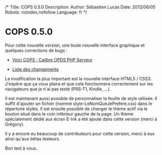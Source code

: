 /*
Title: COPS 0.5.0
Description: 
Author: Sébastien Lucas
Date: 2013/06/05
Robots: noindex,nofollow
Language: fr
*/
# COPS 0.5.0

Pour cette nouvelle version, une toute nouvelle interface graphique et quelques corrections de bugs :

*	[Voici COPS : Calibre OPDS PHP Serveur](/fr/oss/calibre-opds-php-server)

*	[Liste des changements](/fr/oss/calibre-opds-php-server-changelog)

La modification la plus important est la nouvelle interface HTML5 / CSS3. J'espère que ça vous plaira et que cela fonctionnera correctement sur les navigateurs que je n'ai pas testé (PRS-T1, Kindle, ...).

Il est maintenant aussi possible de personnaliser la feuille de style utilisée. Il suffit d'ajouter un fichier (nommé style-LeNomQueJePrefere.css) dans le répertoire styles. Il est ensuite possible de changer le thème actif via le bouton situé dans le coin inférieur gauche de la page. Un thème spécialement dédié aux écran E-Ink a été ajouté dans cette version (merci à Grégory).

Il y a encore eu beaucoup de contributeurs pour cette version, merci à eux ainsi qu'aux bêtas testeurs.

Bon test à vous.
